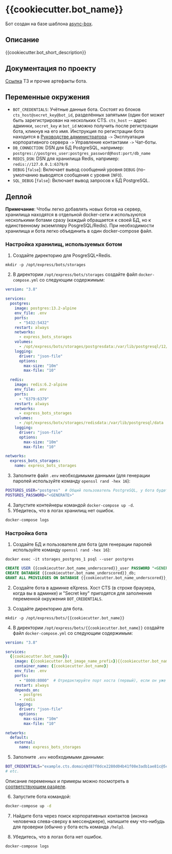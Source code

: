 # {{cookiecutter.bot_name}}

Бот создан на базе шаблона [async-box](async-box.md).

## Описание

{{cookiecutter.bot_short_description}}


## Документация по проекту

[Ссылка]({{cookiecutter.bot_docs_link}}) ТЗ и прочие артефакты бота.


## Переменные окружения

* `BOT_CREDENTIALS`: Учётные данные бота. Состоят из блоков
  `cts_host@secret_key@bot_id`, разделённых запятыми (один бот может быть
  зарегистрирован на нескольких CTS. `cts_host` -- адрес админки, `secret_key` и
  `bot_id` можно получить после регистрации бота, кликнув на его имя. Инструкция по
  регистрации бота находится в [Руководстве
  администратора](https://express.ms/admin_guide.pdf) `->` Эксплуатация корпоративного
  сервера `->` Управление контактами `->` Чат-боты.
* `DB_CONNECTION`: DSN для БД PostgreSQL, например:
  `postgres://postgres_user:postgres_password@host:port/db_name`
* `REDIS_DSN`: DSN для хранилища Redis, например: `redis://127.0.0.1:6379/0`
* `DEBUG` [`false`]: Включает вывод сообщений уровня `DEBUG` (по-умолчанию выводятся
    сообщения с уровня `INFO`).
* `SQL_DEBUG` [`false`]: Включает вывод запросов к БД PostgreSQL.


## Деплой

**Примечание**: Чтобы легко добавлять новых ботов на сервер, хранилища находятся в
отдельной docker-сети и используются несколькими ботами сразу (каждый обращается к своей
БД, но к единственному экземпляру PosgreSQL/Redis). При необходимости хранилища и бота
легко объединить в один docker-compose файл.


### Настройка хранилищ, используемых ботом

1. Создайте директорию для PosgreSQL+Redis.

```shell
mkdir -p /opt/express/bots/storages
```

2. В директории `/opt/express/bots/storages` создайте файл `docker-compose.yml` со
   следующим содержимым:

```yaml
version: "3.8"

services:
  postgres:
    image: postgres:13.2-alpine
    env_file: .env
    ports:
      - "5432:5432"
    restart: always
    networks:
      - express_bots_storages
    volumes:
      - /opt/express/bots/storages/postgresdata:/var/lib/postgresql/12/main
    logging:
      driver: "json-file"
      options:
        max-size: "10m"
        max-file: "10"

  redis:
    image: redis:6.2-alpine
    env_file: .env
    ports:
      - "6379:6379"
    restart: always
    networks:
      - express_bots_storages
    volumes:
      - /opt/express/botx/storages/redisdata:/var/lib/postgresql/data
    logging:
      driver: "json-file"
      options:
        max-size: "10m"
        max-file: "10"

networks:
  express_bots_storages:
    name: express_bots_storages
```

3. Заполните файл `.env` необходимыми данными (для генерации паролей используйте команду
   `openssl rand -hex 16`):

```bash
POSTGRES_USER="postgres"  # Общий пользователь PostgreSQL, у бота будет свой собственный
POSTGRES_PASSWORD="<GENERATE>"
```

4. Запустите контейнеры командой `docker-compose up -d`.
5. Убедитесь, что в логах хранилищ нет ошибок.

```bash
docker-compose logs
```


### Настройка бота

1. Создайте БД и пользователя для бота (для генерации паролей используйте команду
   `openssl rand -hex 16`):

```shell
docker exec -it storages_postgres_1 psql --user postgres
```

```sql
CREATE USER {{cookiecutter.bot_name_underscored}}_user PASSWORD "<GENERATE>";
CREATE DATABASE {{cookiecutter.bot_name_underscored}}_db;
GRANT ALL PRIVILEGES ON DATABASE {{cookiecutter.bot_name_underscored}}_db TO {{cookiecutter.bot_name_underscored}}_user;
```

2. Создайте бота в админке eXpress. Хост CTS (в строке браузера, когда вы в админке) и
   "Secret key" пригодятся для заполнения переменной окружения `BOT_CREDENTIALS`.

3. Создайте директорию для бота.

```shell
mkdir -p /opt/express/bots/{{cookiecutter.bot_name}}
```

4. В директории `/opt/express/bots/{{cookiecutter.bot_name}}` создайте файл
   `docker-compose.yml` со следующим содержимым:

```yaml
version: "3.8"

services:
  {{cookiecutter.bot_name}}:
    image: {{cookiecutter.bot_image_name_prefix}}{{cookiecutter.bot_name}}:master
    container_name: {{cookiecutter.bot_name}}
    env_file: .env
    ports:
      - "8000:8000"  # Отредактируйте порт хоста (первый), если он уже занят
    restart: always
    depends_on:
      - postgres
      - redis
    logging:
      driver: "json-file"
      options:
        max-size: "10m"
        max-file: "10"

networks:
  default:
    external:
      name: express_bots_storages
```

5. Заполните `.env` необходимыми данными:

```bash
BOT_CREDENTIALS="example.cts.domain@d87f0dce2280d04b41f08e3adb1ae81c@5ce31515-32ae-435a-b6f4-748d2ced921d"
# etc.
```

Описание переменных и примеры можно посмотреть в [соответствующем
разделе](#переменные-окружения).

6. Запустите бота командой:

```bash
docker-compose up -d
```

7. Найдите бота через поиск корпоративных контактов (иконка человечка слева-сверху в
   мессенджере), напишите ему что-нибудь для проверки (обычно у бота есть команда
   `/help`).

8. Убедитесь, что в логах бота нет ошибок.

```bash
docker-compose logs
```
